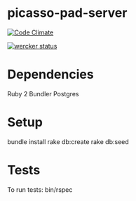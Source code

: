 picasso-pad-server
==================

[![Code Climate](https://codeclimate.com/github/alanmulhall/picasso-pad-server.png)](https://codeclimate.com/github/alanmulhall/picasso-pad-server)

[![wercker status](https://app.wercker.com/status/4a4082dcf9539f1eedc584b0789d7e15/m "wercker status")](https://app.wercker.com/project/bykey/4a4082dcf9539f1eedc584b0789d7e15)

Dependencies
=================
Ruby 2
Bundler
Postgres

Setup
=================
bundle install
rake db:create
rake db:seed


Tests
================

To run tests:
bin/rspec
